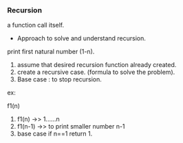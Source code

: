 ### Recursion

a function call itself.

- Approach to solve and understand recursion.


print first natural number (1-n).
1. assume that desired recursion function already created.
2. create a recursive case. (formula to solve the problem).
3. Base case : to stop recursion.

ex: 

f1(n)
1. f1(n) ->> 1......n
2. f1(n-1) ->> to print smaller number n-1
3. base case if n==1  return 1. 
